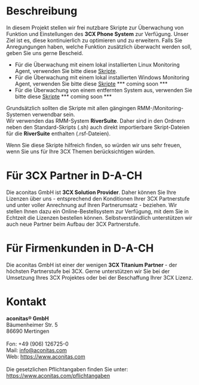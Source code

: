 # Beschreibung
In diesem Projekt stellen wir frei nutzbare Skripte zur Überwachung von Funktion und Einstellungen des **3CX Phone System** zur Verfügung. Unser Ziel ist es, diese kontinuierlich zu optimieren und zu erweitern. Falls Sie Anregungungen haben, welche Funktion zusätzlich überwacht werden soll, geben Sie uns gerne Bescheid.

- Für die Überwachung mit einem lokal installierten Linux Monitoring Agent, verwenden Sie bitte diese <a href="https://github.com/aconitas/3CX-Monitoring/tree/main/Scripts%20(use%20with%20local%20Linux%20Monitoring%20Agent)">Skripte</a>.
- Für die Überwachung mit einem lokal installierten Windows Monitoring Agent, verwenden Sie bitte diese <a href="https://github.com/aconitas/3CX-Monitoring/tree/main/Scripts%20(use%20with%20local%20Windows%20Monitoring%20Agent)">Skripte</a> *** coming soon ***
- Für die Überwachung von einem entfernten System aus, verwenden Sie bitte diese <a href="https://github.com/aconitas/3CX-Monitoring/tree/main/Scripts%20(use%20with%20Remote%20Monitoring)">Skripte</a> *** coming soon ***
  
Grundsätzlich sollten die Skripte mit allen gängingen RMM-/Monitoring-Systemen verwendbar sein. 
<Br>Wir verwenden das RMM-System **RiverSuite**. Daher sind in den Ordnern neben den Standard-Skripts (.sh) auch direkt importierbare Skript-Dateien für die **RiverSuite** enthalten (.rsf-Dateien).

Wenn Sie diese Skripte hilfreich finden, so würden wir uns sehr freuen, wenn Sie uns für Ihre 3CX Themen berücksichtigen würden.

# Für 3CX Partner in D-A-CH
Die aconitas GmbH ist **3CX Solution Provider**. Daher können Sie Ihre Lizenzen über uns - entsprechend den Konditionen Ihrer 3CX Partnerstufe und unter voller Anrechnung auf Ihren Partnerumsatz - beziehen. Wir stellen Ihnen dazu ein Online-Bestellsystem zur Verfügung, mit dem Sie in Echtzeit die Lizenzen bestellen können. Selbstverständlich unterstützen wir auch neue Partner beim Aufbau der 3CX Partnerstufe.

# Für Firmenkunden in D-A-CH
Die aconitas GmbH ist einer der wenigen **3CX Titanium Partner** - der höchsten Partnerstufe bei 3CX. Gerne unterstützen wir Sie bei der Umsetzung Ihres 3CX Projektes oder bei der Beschaffung Ihrer 3CX Lizenz.

# Kontakt
**aconitas® GmbH**
<Br>Bäumenheimer Str. 5
<Br>86690 Mertingen
<Br><Br>Fon: +49 (906) 126725-0
<Br>Mail: info@aconitas.com
<Br>Web: https://www.aconitas.com
<Br><Br>Die gesetzlichen Pflichtangaben finden Sie unter: https://www.aconitas.com/pflichtangaben
